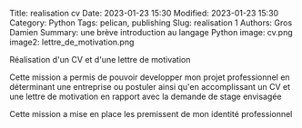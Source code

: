 Title: realisation cv
Date: 2023-01-23 15:30
Modified: 2023-01-23 15:30
Category: Python
Tags: pelican, publishing
Slug: realisation 1
Authors: Gros Damien
Summary: une brève introduction au langage Python
image: cv.png
image2: lettre_de_motivation.png


Réalisation d'un CV et d'une lettre de motivation
	
Cette mission a permis de pouvoir developper mon projet professionnel en 		déterminant une entreprise ou postuler ainsi qu'en accomplissant un CV et 	une lettre de motivation en rapport avec la demande de stage envisagée
	
Cette mission a mise en place les premissent de mon identité professionnel